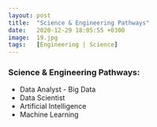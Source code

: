```yaml
---
layout: post
title:  "Science & Engineering Pathways"
date:   2020-12-29 18:05:55 +0300
image:  19.jpg
tags:   [Engineering | Science]
---
```

### Science & Engineering Pathways:
  - Data Analyst - Big Data
  - Data Scientist
  - Artificial Intelligence
  - Machine Learning

[jekyll-docs]: https://jekyllrb.com/docs/home
[jekyll-gh]:   https://github.com/jekyll/jekyll
[jekyll-talk]: https://talk.jekyllrb.com/
